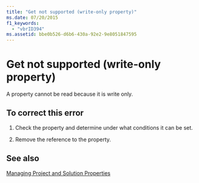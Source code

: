 ```yaml
---
title: "Get not supported (write-only property)"
ms.date: 07/20/2015
f1_keywords: 
  - "vbrID394"
ms.assetid: bbe0b526-d6b6-430a-92e2-9e8051847595
---
```

# Get not supported (write-only property)
A property cannot be read because it is write only.  
  
## To correct this error  
  
1.  Check the property and determine under what conditions it can be set.  
  
2.  Remove the reference to the property.  
  
## See also
 [Managing Project and Solution Properties](/visualstudio/ide/managing-project-and-solution-properties)
